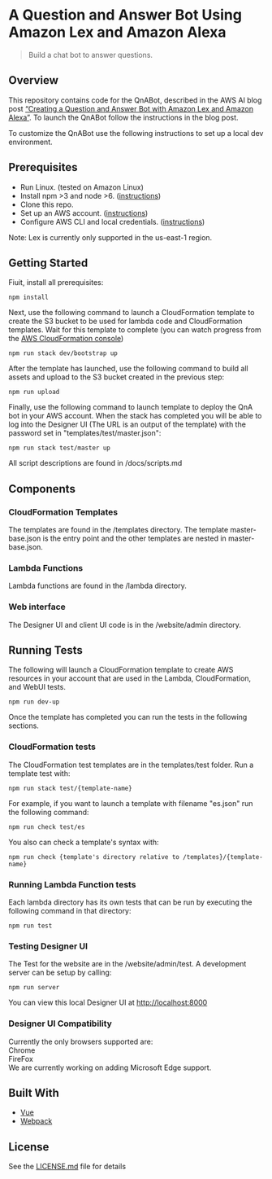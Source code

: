# A Question and Answer Bot Using Amazon Lex and Amazon Alexa

> Build a chat bot to answer questions. 

## Overview
This repository contains code for the QnABot, described in the AWS AI blog post [“Creating a Question and Answer Bot with Amazon Lex and Amazon Alexa”](https://aws.amazon.com/blogs/ai/creating-a-question-and-answer-bot-with-amazon-lex-and-amazon-alexa/).  To launch the QnABot follow the instructions in the blog post.  

To customize the QnABot use the following instructions to set up a local dev environment. 

## Prerequisites

- Run Linux. (tested on Amazon Linux)
- Install npm >3 and node >6. ([instructions](https://nodejs.org/en/download/))
- Clone this repo.
- Set up an AWS account. ([instructions](https://AWS.amazon.com/free/?sc_channel=PS&sc_campaign=acquisition_US&sc_publisher=google&sc_medium=cloud_computing_b&sc_content=AWS_account_bmm_control_q32016&sc_detail=%2BAWS%20%2Baccount&sc_category=cloud_computing&sc_segment=102882724242&sc_matchtype=b&sc_country=US&s_kwcid=AL!4422!3!102882724242!b!!g!!%2BAWS%20%2Baccount&ef_id=WS3s1AAAAJur-Oj2:20170825145941:s))
- Configure AWS CLI and local credentials. ([instructions](http://docs.AWS.amazon.com/cli/latest/userguide/cli-chap-welcome.html))  

Note: Lex is currently only supported in the us-east-1 region.

## Getting Started
Fiuit, install all prerequisites:
```shell
npm install 
```
Next, use the following command to launch a CloudFormation template to create the S3 bucket to be used for lambda code and CloudFormation templates. Wait for this template to complete (you can watch progress from the [AWS CloudFormation console](https://console.AWS.amazon.com/cloudformation/home))  
```shell
npm run stack dev/bootstrap up
```

After the template has launched, use the following command to build all assets and upload to the S3 bucket created in the previous step:
```shell
npm run upload
```

Finally, use the following command to launch template to deploy the QnA bot in your AWS account. When the stack has completed you will be able to log into the Designer UI (The URL is an output of the template) with the password set in "templates/test/master.json":
```shell
npm run stack test/master up
```

All script descriptions are found in /docs/scripts.md  

## Components
### CloudFormation Templates
The templates are found in the /templates directory. The template master-base.json is the entry point and the other templates are nested in master-base.json. 

### Lambda Functions
Lambda functions are found in the /lambda directory.

### Web interface
The Designer UI and client UI code is in the /website/admin directory. 

## Running Tests
The following will launch a CloudFormation template to create AWS resources in your account that are used in the Lambda, CloudFormation, and WebUI tests. 
```shell
npm run dev-up
```

Once the template has completed you can run the tests in the following sections.

### CloudFormation tests
The CloudFormation test templates are in the templates/test folder. Run a template test with:
```shell
npm run stack test/{template-name}
```

For example, if you want to launch a template with filename "es.json" run the following command:
```shell
npm run check test/es
```

You also can check a template's syntax with:
```shell
npm run check {template's directory relative to /templates}/{template-name}
```

### Running Lambda Function tests
Each lambda directory has its own tests that can be run by executing the following command in that directory:
```shell
npm run test
```

### Testing Designer UI
The Test for the website are in the /website/admin/test. A development server can be setup by calling:
```shell
npm run server
```
You can view this local Designer UI at [http://localhost:8000](http://localhost:8000)

### Designer UI Compatibility 
Currently the only browsers supported are:  
    Chrome  
    FireFox  
We are currently working on adding Microsoft Edge support.  

## Built With

* [Vue](https://vuejs.org/) 
* [Webpack](https://webpack.github.io/)

## License
See the [LICENSE.md](LICENSE.md) file for details
